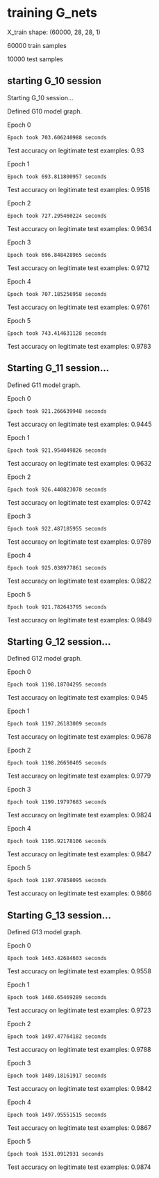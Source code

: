 # training G_nets
X_train shape: (60000, 28, 28, 1)

60000 train samples

10000 test samples

## starting G_10 session
Starting G_10 session...

Defined G10 model graph.

Epoch 0

	Epoch took 703.606240988 seconds
    
Test accuracy on legitimate test examples: 0.93

Epoch 1

	Epoch took 693.811800957 seconds
    
Test accuracy on legitimate test examples: 0.9518

Epoch 2

	Epoch took 727.295460224 seconds
    
Test accuracy on legitimate test examples: 0.9634

Epoch 3

	Epoch took 696.848428965 seconds
    
Test accuracy on legitimate test examples: 0.9712

Epoch 4

	Epoch took 707.185256958 seconds
    
Test accuracy on legitimate test examples: 0.9761

Epoch 5

	Epoch took 743.414631128 seconds
    
Test accuracy on legitimate test examples: 0.9783


## Starting G_11 session...

Defined G11 model graph.

Epoch 0

	Epoch took 921.266639948 seconds
Test accuracy on legitimate test examples: 0.9445

Epoch 1

	Epoch took 921.954049826 seconds
    
Test accuracy on legitimate test examples: 0.9632

Epoch 2

	Epoch took 926.440823078 seconds
    
Test accuracy on legitimate test examples: 0.9742

Epoch 3

	Epoch took 922.487185955 seconds
    
Test accuracy on legitimate test examples: 0.9789

Epoch 4

	Epoch took 925.038977861 seconds
    
Test accuracy on legitimate test examples: 0.9822

Epoch 5

	Epoch took 921.782643795 seconds
    
Test accuracy on legitimate test examples: 0.9849

## Starting G_12 session...

Defined G12 model graph.

Epoch 0

	Epoch took 1198.18704295 seconds
    
Test accuracy on legitimate test examples: 0.945

Epoch 1

	Epoch took 1197.26183009 seconds
    
Test accuracy on legitimate test examples: 0.9678

Epoch 2

	Epoch took 1198.26650405 seconds
    
Test accuracy on legitimate test examples: 0.9779

Epoch 3

	Epoch took 1199.19797683 seconds
    
Test accuracy on legitimate test examples: 0.9824

Epoch 4

	Epoch took 1195.92178106 seconds
    
Test accuracy on legitimate test examples: 0.9847

Epoch 5

	Epoch took 1197.97858095 seconds
    
Test accuracy on legitimate test examples: 0.9866

## Starting G_13 session...

Defined G13 model graph.

Epoch 0
    
    Epoch took 1463.42684603 seconds
Test accuracy on legitimate test examples: 0.9558

Epoch 1
	
    Epoch took 1460.65469289 seconds
Test accuracy on legitimate test examples: 0.9723

Epoch 2
	
    Epoch took 1497.47764182 seconds
Test accuracy on legitimate test examples: 0.9788

Epoch 3
	
    Epoch took 1489.18161917 seconds
Test accuracy on legitimate test examples: 0.9842

Epoch 4
	
    Epoch took 1497.95551515 seconds
Test accuracy on legitimate test examples: 0.9867

Epoch 5
	
    Epoch took 1531.0912931 seconds
Test accuracy on legitimate test examples: 0.9874
